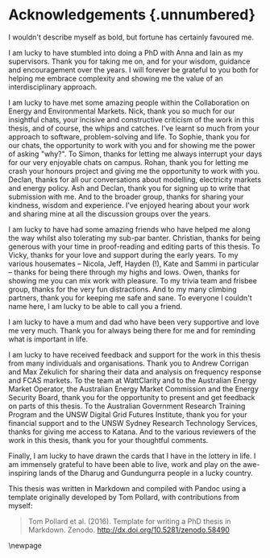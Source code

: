 # Acknowledgements {.unnumbered}

I wouldn't describe myself as bold, but fortune has certainly favoured me.

I am lucky to have stumbled into doing a PhD with Anna and Iain as my supervisors. Thank you for taking me on, and for your wisdom, guidance and encouragement over the years. I will forever be grateful to you both for helping me embrace complexity and showing me the value of an interdisciplinary approach.

I am lucky to have met some amazing people within the Collaboration on Energy and Environmental Markets. Nick, thank you so much for our insightful chats, your incisive and constructive criticism of the work in this thesis, and of course, the whips and catches. I've learnt so much from your approach to software, problem-solving and life. To Sophie, thank you for our chats, the opportunity to work with you and for showing me the power of asking "why?". To Simon, thanks for letting me always interrupt your days for our very enjoyable chats on campus. Rohan, thank you for letting me crash your honours project and giving me the opportunity to work with you. Declan, thanks for all our conversations about modelling, electricity markets and energy policy. Ash and Declan, thank you for signing up to write that submission with me. And to the broader group, thanks for sharing your kindness, wisdom and experience. I've enjoyed hearing about your work and sharing mine at all the discussion groups over the years.

I am lucky to have had some amazing friends who have helped me along the way whilst also tolerating my sub-par banter. Christian, thanks for being generous with your time in proof-reading and editing parts of this thesis. To Vicky, thanks for your love and support during the early years. To my various housemates – Nicola, Jeff, Hayden (!), Kate and Sammi in particular – thanks for being there through my highs and lows. Owen, thanks for showing me you can mix work with pleasure. To my trivia team and frisbee group, thanks for the very fun distractions. And to my many climbing partners, thank you for keeping me safe and sane. To everyone I couldn't name here, I am lucky to be able to call you a friend.

I am lucky to have a mum and dad who have been very supportive and love me very much. Thank you for always being there for me and for reminding what is important in life.

I am lucky to have received feedback and support for the work in this thesis from many individuals and organisations. Thank you to Andrew Corrigan and Max Zekulich for sharing their data and analysis on frequency response and FCAS markets. To the team at WattClarity and to the Australian Energy Market Operator, the Australian Energy Market Commission and the Energy Security Board, thank you for the opportunity to present and get feedback on parts of this thesis. To the Australian Government Research Training Program and the UNSW Digital Grid Futures Institute, thank you for your financial support and to the UNSW Sydney Research Technology Services, thanks for giving me access to Katana. And to the various reviewers of the work in this thesis, thank you for your thoughtful comments.

Finally, I am lucky to have drawn the cards that I have in the lottery in life. I am immensely grateful to have been able to live, work and play on the awe-inspiring lands of the Dharug and Gundungurra people in a lucky country.

This thesis was written in Markdown and compiled with Pandoc using a template originally developed by Tom Pollard, with contributions from myself:

> Tom Pollard et al. (2016). Template for writing a PhD thesis in Markdown. Zenodo. http://dx.doi.org/10.5281/zenodo.58490

\newpage



